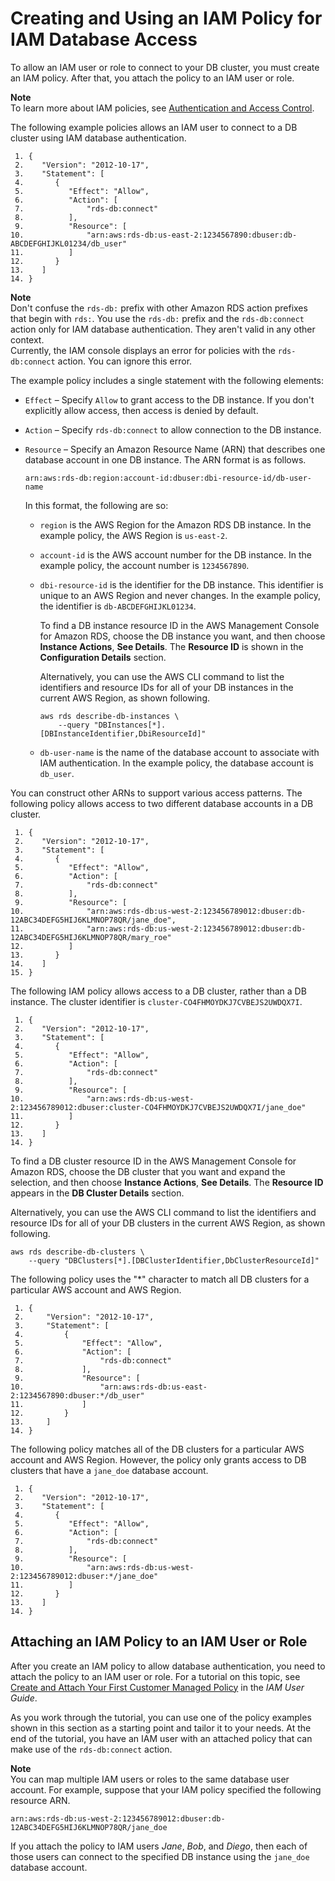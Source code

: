 # Creating and Using an IAM Policy for IAM Database Access<a name="UsingWithRDS.IAMDBAuth.IAMPolicy"></a>

To allow an IAM user or role to connect to your DB cluster, you must create an IAM policy\. After that, you attach the policy to an IAM user or role\.

**Note**  
To learn more about IAM policies, see [Authentication and Access Control](UsingWithRDS.IAM.md)\.

The following example policies allows an IAM user to connect to a DB cluster using IAM database authentication\.

```
 1. {
 2.    "Version": "2012-10-17",
 3.    "Statement": [
 4.       {
 5.          "Effect": "Allow",
 6.          "Action": [
 7.              "rds-db:connect"
 8.          ],
 9.          "Resource": [
10.              "arn:aws:rds-db:us-east-2:1234567890:dbuser:db-ABCDEFGHIJKL01234/db_user"
11.          ]
12.       }
13.    ]
14. }
```

**Note**  
Don't confuse the `rds-db:` prefix with other Amazon RDS action prefixes that begin with `rds:`\. You use the `rds-db:` prefix and the `rds-db:connect` action only for IAM database authentication\. They aren't valid in any other context\.   
Currently, the IAM console displays an error for policies with the `rds-db:connect` action\. You can ignore this error\.

The example policy includes a single statement with the following elements:
+ `Effect` – Specify `Allow` to grant access to the DB instance\. If you don't explicitly allow access, then access is denied by default\.
+ `Action` – Specify `rds-db:connect` to allow connection to the DB instance\.
+ `Resource` – Specify an Amazon Resource Name \(ARN\) that describes one database account in one DB instance\. The ARN format is as follows\.

  ```
  arn:aws:rds-db:region:account-id:dbuser:dbi-resource-id/db-user-name
  ```

  In this format, the following are so:
  + `region` is the AWS Region for the Amazon RDS DB instance\. In the example policy, the AWS Region is `us-east-2`\.
  + `account-id` is the AWS account number for the DB instance\. In the example policy, the account number is `1234567890`\.
  + `dbi-resource-id` is the identifier for the DB instance\. This identifier is unique to an AWS Region and never changes\. In the example policy, the identifier is `db-ABCDEFGHIJKL01234`\.

    To find a DB instance resource ID in the AWS Management Console for Amazon RDS, choose the DB instance you want, and then choose **Instance Actions**, **See Details**\. The **Resource ID** is shown in the **Configuration Details** section\.

    Alternatively, you can use the AWS CLI command to list the identifiers and resource IDs for all of your DB instances in the current AWS Region, as shown following\.

    ```
    aws rds describe-db-instances \
        --query "DBInstances[*].[DBInstanceIdentifier,DbiResourceId]"
    ```
  + `db-user-name` is the name of the database account to associate with IAM authentication\. In the example policy, the database account is `db_user`\.

You can construct other ARNs to support various access patterns\. The following policy allows access to two different database accounts in a DB cluster\.

```
 1. {
 2.    "Version": "2012-10-17",
 3.    "Statement": [
 4.       {
 5.          "Effect": "Allow",
 6.          "Action": [
 7.              "rds-db:connect"
 8.          ],
 9.          "Resource": [
10.              "arn:aws:rds-db:us-west-2:123456789012:dbuser:db-12ABC34DEFG5HIJ6KLMNOP78QR/jane_doe",
11.              "arn:aws:rds-db:us-west-2:123456789012:dbuser:db-12ABC34DEFG5HIJ6KLMNOP78QR/mary_roe"
12.          ]
13.       }
14.    ]
15. }
```

The following IAM policy allows access to a DB cluster, rather than a DB instance\. The cluster identifier is `cluster-CO4FHMOYDKJ7CVBEJS2UWDQX7I`\.

```
 1. {
 2.    "Version": "2012-10-17",
 3.    "Statement": [
 4.       {
 5.          "Effect": "Allow",
 6.          "Action": [
 7.              "rds-db:connect"
 8.          ],
 9.          "Resource": [
10.              "arn:aws:rds-db:us-west-2:123456789012:dbuser:cluster-CO4FHMOYDKJ7CVBEJS2UWDQX7I/jane_doe"
11.          ]
12.       }
13.    ]
14. }
```

To find a DB cluster resource ID in the AWS Management Console for Amazon RDS, choose the DB cluster that you want and expand the selection, and then choose **Instance Actions**, **See Details**\. The **Resource ID** appears in the **DB Cluster Details** section\.

Alternatively, you can use the AWS CLI command to list the identifiers and resource IDs for all of your DB clusters in the current AWS Region, as shown following\.

```
aws rds describe-db-clusters \
    --query "DBClusters[*].[DBClusterIdentifier,DbClusterResourceId]"
```

The following policy uses the "\*" character to match all DB clusters for a particular AWS account and AWS Region\. 

```
 1. {
 2.     "Version": "2012-10-17",
 3.     "Statement": [
 4.         {
 5.             "Effect": "Allow",
 6.             "Action": [
 7.                 "rds-db:connect"
 8.             ],
 9.             "Resource": [
10.                 "arn:aws:rds-db:us-east-2:1234567890:dbuser:*/db_user"
11.             ]
12.         }
13.     ]
14. }
```

The following policy matches all of the DB clusters for a particular AWS account and AWS Region\. However, the policy only grants access to DB clusters that have a `jane_doe` database account\.

```
 1. {
 2.    "Version": "2012-10-17",
 3.    "Statement": [
 4.       {
 5.          "Effect": "Allow",
 6.          "Action": [
 7.              "rds-db:connect"
 8.          ],
 9.          "Resource": [
10.              "arn:aws:rds-db:us-west-2:123456789012:dbuser:*/jane_doe"
11.          ]
12.       }
13.    ]
14. }
```

## Attaching an IAM Policy to an IAM User or Role<a name="UsingWithRDS.IAMDBAuth.IAMPolicy.Attaching"></a>

After you create an IAM policy to allow database authentication, you need to attach the policy to an IAM user or role\. For a tutorial on this topic, see [ Create and Attach Your First Customer Managed Policy](https://docs.aws.amazon.com/IAM/latest/UserGuide/tutorial_managed-policies.html) in the *IAM User Guide*\.

As you work through the tutorial, you can use one of the policy examples shown in this section as a starting point and tailor it to your needs\. At the end of the tutorial, you have an IAM user with an attached policy that can make use of the `rds-db:connect` action\.

**Note**  
You can map multiple IAM users or roles to the same database user account\. For example, suppose that your IAM policy specified the following resource ARN\.  

```
arn:aws:rds-db:us-west-2:123456789012:dbuser:db-12ABC34DEFG5HIJ6KLMNOP78QR/jane_doe
```
If you attach the policy to IAM users *Jane*, *Bob*, and *Diego*, then each of those users can connect to the specified DB instance using the `jane_doe` database account\.
